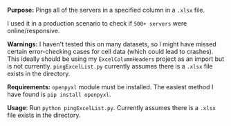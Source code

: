 **Purpose:** Pings all of the servers in a specified column in a `.xlsx` file. 

I used it in a production scenario to check if `500+ servers` were online/responsive. 

**Warnings:** I haven't tested this on many datasets, so I might have missed certain error-checking cases for cell data (which could lead 		to crashes).
	      This ideally should be using my `ExcelColumnHeaders` project as an import but is not currently. 
	      `pingExcelList.py` currently assumes there is a `.xlsx` file exists in the directory. 
	    
**Requirements:** `openpyxl` module must be installed. The easiest method I have found is `pip install openpyxl`.
	    
**Usage**: Run `python pingExcelList.py`. Currently assumes there is a `.xlsx` file exists in the directory. 

